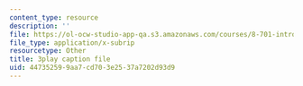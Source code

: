 ```yaml
---
content_type: resource
description: ''
file: https://ol-ocw-studio-app-qa.s3.amazonaws.com/courses/8-701-introduction-to-nuclear-and-particle-physics-fall-2020/447352599aa7cd703e2537a7202d93d9_X4Y9n_c1ej8.srt
file_type: application/x-subrip
resourcetype: Other
title: 3play caption file
uid: 44735259-9aa7-cd70-3e25-37a7202d93d9
---
```

